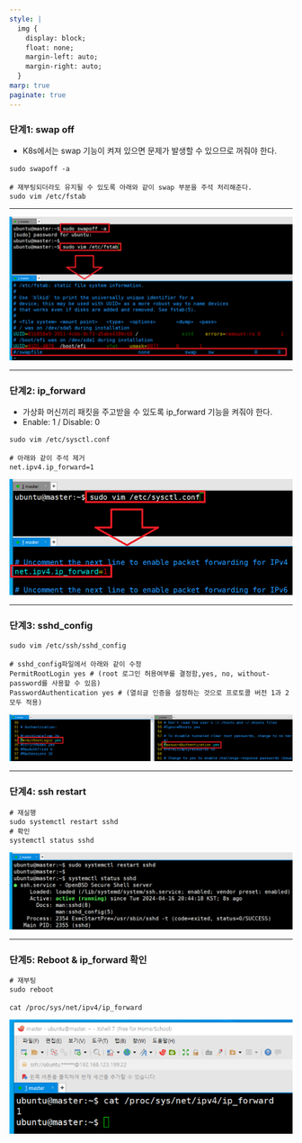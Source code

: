 ```yaml
---
style: |
  img {
    display: block;
    float: none;
    margin-left: auto;
    margin-right: auto;
  }
marp: true
paginate: true
---
```

### 단계1: swap off
- K8s에서는 swap 기능이 켜져 있으면 문제가 발생할 수 있으므로 꺼줘야 한다.
```shell
sudo swapoff -a

# 재부팅되더라도 유지될 수 있도록 아래와 같이 swap 부분을 주석 처리해준다.
sudo vim /etc/fstab
```
---
![alt text](./img/image-8.png)

---
### 단계2: ip_forward 
- 가상화 머신끼리 패킷을 주고받을 수 있도록 ip_forward 기능을 켜줘야 한다.
- Enable: 1 / Disable: 0
```shell
sudo vim /etc/sysctl.conf

# 아래와 같이 주석 제거 
net.ipv4.ip_forward=1
```
![alt text](./img/image-9.png)

---
### 단계3: sshd_config
```shell
sudo vim /etc/ssh/sshd_config

# sshd_config파일에서 아래와 같이 수정 
PermitRootLogin yes # (root 로그인 허용여부를 결정함,yes, no, without-password를 사용할 수 있음) 
PasswordAuthentication yes # (열쇠글 인증을 설정하는 것으로 프로토콜 버전 1과 2 모두 적용) 
```
![alt text](./img/image-11.png)

---
### 단계4: ssh restart
```shell
# 재실행 
sudo systemctl restart sshd
# 확인 
systemctl status sshd
```
![alt text](./img/image-12.png)

---
### 단계5: Reboot & ip_forward 확인 
```shell
# 재부팅
sudo reboot

cat /proc/sys/net/ipv4/ip_forward
```
![alt text](./img/image-10.png)





